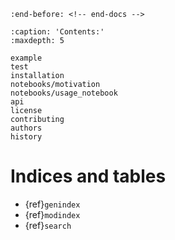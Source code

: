 ```{include} ../README.md
:end-before: <!-- end-docs -->
```

```{toctree}
:caption: 'Contents:'
:maxdepth: 5

example
test
installation
notebooks/motivation
notebooks/usage_notebook
api
license
contributing
authors
history
```

<!-- notebooks/motivation -->
<!-- notebooks/usage_notebook -->

# Indices and tables

- {ref}`genindex`
- {ref}`modindex`
- {ref}`search`
